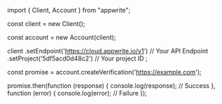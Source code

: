 import { Client, Account } from "appwrite";

const client = new Client();

const account = new Account(client);

client
    .setEndpoint('https://cloud.appwrite.io/v1') // Your API Endpoint
    .setProject('5df5acd0d48c2') // Your project ID
;

const promise = account.createVerification('https://example.com');

promise.then(function (response) {
    console.log(response); // Success
}, function (error) {
    console.log(error); // Failure
});